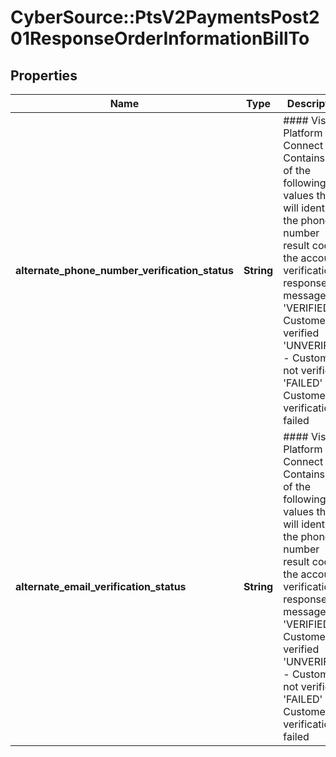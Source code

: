 # CyberSource::PtsV2PaymentsPost201ResponseOrderInformationBillTo

## Properties
Name | Type | Description | Notes
------------ | ------------- | ------------- | -------------
**alternate_phone_number_verification_status** | **String** | #### Visa Platform Connect Contains one of the following values that will identify the phone number result code in the account verification response message:  &#39;VERIFIED&#39; - Customer verified  &#39;UNVERIFIED&#39; - Customer not verified  &#39;FAILED&#39; - Customer verification failed  | [optional] 
**alternate_email_verification_status** | **String** | #### Visa Platform Connect Contains one of the following values that will identify the phone number result code in the account verification response message:  &#39;VERIFIED&#39; - Customer verified  &#39;UNVERIFIED&#39; - Customer not verified  &#39;FAILED&#39; - Customer verification failed  | [optional] 


